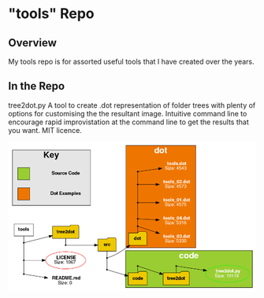 # "tools" Repo
## Overview
My tools repo is for assorted useful tools that I have created over the years.

## In the Repo

tree2dot.py A tool to create .dot representation of folder trees with plenty of options for customising the the resultant image. Intuitive command line to encourage rapid improvistation at the command line to get the results that you want. MIT licence.

![alt text](tree2dot/src/png/tools.png)